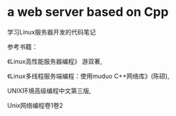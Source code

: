 # a web server based on Cpp
学习Linux服务器开发的代码笔记

参考书籍：

《Linux高性能服务器编程》 游双著,

《Linux多线程服务端编程：使用muduo C++网络库》(陈硕),

UNIX环境高级编程中文第三版,

Unix网络编程卷1卷2


